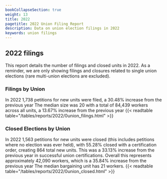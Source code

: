 ```yaml
---
bookCollapseSection: true
weight: 13
title: 2022
pagetitle: 2022 Union Filing Report
description: Data on union election filings in 2022
keywords: union filings
---
```


## 2022 filings

This report details the number of filings and closed units in 2022. As a reminder, we are only showing filings and closures related to single union elections (rare multi-union elections are excluded).

### Filings by Union
In 2022 1,738 petitions for new units were filed, a 30.48% increase from the previous year The median size was 20 with a total of 84,439 workers across all units, a 13.67% increase from the previous year
{{< readtable table="/tables/reports/2022/0union_filings.html" >}}

### Closed Elections by Union
In 2022 1,563 petitions for new units were closed (this includes petitions where no election was ever held), with 55.28% closed with a certification order, creating 864 total new units. This was a 33.13% increase from the previous year in successful union certifications. Overall this represents approximately 42,090 workers, which is a 35.84% increase from the previous year The median bargaining unit has 21 workers.
{{< readtable table="/tables/reports/2022/0union_closed.html" >}}
